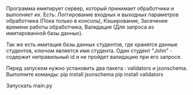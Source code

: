 Программа имитирует сервер, который принимает обработчики и выполняет их.
Есть:
    Логгирование входных и выходных параметров обработчика (Пока только в консоль),
    Кэширование,
    Засечение времени работы обработчика,
    Валидация (Для запроса из имитированной базы данных).

Так же есть имитация базы данных студентов, где хранятся данные студентов,
ключом является имя студента.
Один студент "John" - содержит неправильный id и не пройдет валидацию при его запросе.


Перед запуском нужно установить два пакета : validators и jsonschema.
Выполните команды:
    pip install jsonschema
    pip install validators

Запускать main.py
